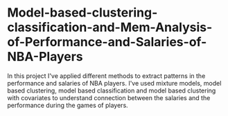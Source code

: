 # Model-based-clustering-classification-and-Mem-Analysis-of-Performance-and-Salaries-of-NBA-Players
In this project I've applied different methods to extract patterns in the performance and salaries of NBA players. I've used mixture models, model based clustering, model based classification and model based clustering with covariates to understand connection between the salaries and the performance  during the games of players. 
